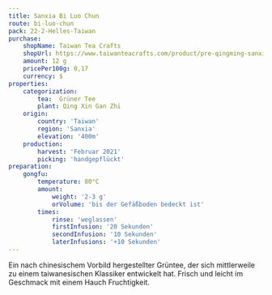 ```yaml
---
title: Sanxia Bi Luo Chun
route: bi-luo-chun
pack: 22-2-Helles-Taiwan
purchase:
    shopName: Taiwan Tea Crafts
    shopUrl: https://www.taiwanteacrafts.com/product/pre-qingming-sanxia-bi-luo-chun-green-tea/?attribute_pa_weight=250-g-8-82-oz-save-20&v=3a52f3c22ed6
    amount: 12 g
    pricePer100g: 0,17
    currency: $
properties:
    categorization:
        tea:  Grüner Tee
        plant: Qing Xin Gan Zhi
    origin:
        country: 'Taiwan'
        region: 'Sanxia'
        elevation: '400m'
    production:
        harvest: 'Februar 2021'
        picking: 'handgepflückt'
preparation:
    gongfu:
        temperature: 80°C
        amount:
            weight: '2-3 g'
            orVolume: 'bis der Gefäßboden bedeckt ist'
        times:
            rinse: 'weglassen'
            firstInfusion: '20 Sekunden'
            secondInfusion: '10 Sekunden'
            laterInfusions: '+10 Sekunden'
---
```

Ein nach chinesischem Vorbild hergestellter Grüntee, der sich mittlerweile zu einem taiwanesischen Klassiker entwickelt hat. Frisch und leicht im Geschmack mit einem Hauch Fruchtigkeit.